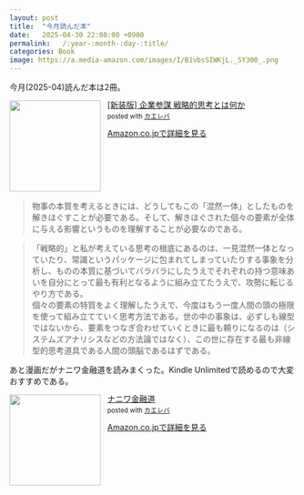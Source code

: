 ```yaml
---
layout: post
title:  "今月読んだ本"
date:   2025-04-30 22:00:00 +0900
permalink:   /:year-:month-:day-:title/
categories: Book
image: https://a.media-amazon.com/images/I/B1vbsSIWKjL._SY300_.png
---
```

今月(2025-04)読んだ本は2冊。



<div class="krb-amzlt-box" style="margin-bottom:0px;"><div class="krb-amzlt-image" style="float:left;margin:0px 12px 1px 0px;"><a href="https://amzn.to/42P2o1S"><img width="160px" src="https://images-na.ssl-images-amazon.com/images/P/B00BANJ84A.09.LZZZZZZZ"></a></div><div class="krb-amzlt-info" style="line-height:120%; margin-bottom: 10px"><div class="krb-amzlt-name" style="margin-bottom:10px;line-height:120%"><a href="https://amzn.to/42P2o1S" name="amazletlink" target="_blank" rel="nofollow" rel="nofollow">[新装版] 企業参謀 戦略的思考とは何か</a><div class="krb-amzlt-powered-date" style="font-size:80%;margin-top:5px;line-height:120%">posted with <a href="https://kaereba.com/wind/" title="amazlet" target="_blank" rel="nofollow" rel="nofollow">カエレバ</a></div></div><div class="krb-amzlt-detail"></div><div class="krb-amzlt-sub-info" style="float: left;"><div class="krb-amzlt-link" style="margin-top: 5px"><a href="https://amzn.to/42P2o1S" name="amazletlink" target="_blank" rel="nofollow" rel="nofollow">Amazon.co.jpで詳細を見る</a></div></div></div><div class="krb-amzlt-footer" style="clear: left"></div></div>


> 物事の本質を考えるときには、どうしてもこの「混然一体」としたものを解きほぐすことが必要である。そして、解きほぐされた個々の要素が全体に与える影響というものを理解することが必要なのである。


> 「戦略的」と私が考えている思考の根底にあるのは、一見混然一体となっていたり、常識というパッケージに包まれてしまっていたりする事象を分析し、ものの本質に基づいてバラバラにしたうえでそれぞれの持つ意味あいを自分にとって最も有利となるように組み立てたうえで、攻勢に転じるやり方である。  
個々の要素の特質をよく理解したうえで、今度はもう一度人間の頭の極限を使って組み立てていく思考方法である。世の中の事象は、必ずしも線型ではないから、要素をつなぎ合わせていくときに最も頼りになるのは（システムズアナリシスなどの方法論ではなく）、この世に存在する最も非線型的思考道具である人間の頭脳であるはずである。


あと漫画だがナニワ金融道を読みまくった。Kindle Unlimitedで読めるので大変おすすめである。

<div class="krb-amzlt-box" style="margin-bottom:0px;"><div class="krb-amzlt-image" style="float:left;margin:0px 12px 1px 0px;"><a href="https://amzn.to/4dkevJv"><img width="160px" src="https://images-na.ssl-images-amazon.com/images/P/B075MF2D54.09.LZZZZZZZ"></a></div><div class="krb-amzlt-info" style="line-height:120%; margin-bottom: 10px"><div class="krb-amzlt-name" style="margin-bottom:10px;line-height:120%"><a href="https://amzn.to/4dkevJv" name="amazletlink" target="_blank" rel="nofollow" rel="nofollow">ナニワ金融道</a><div class="krb-amzlt-powered-date" style="font-size:80%;margin-top:5px;line-height:120%">posted with <a href="https://kaereba.com/wind/" title="amazlet" target="_blank" rel="nofollow" rel="nofollow">カエレバ</a></div></div><div class="krb-amzlt-detail"></div><div class="krb-amzlt-sub-info" style="float: left;"><div class="krb-amzlt-link" style="margin-top: 5px"><a href="https://amzn.to/4dkevJv" name="amazletlink" target="_blank" rel="nofollow" rel="nofollow">Amazon.co.jpで詳細を見る</a></div></div></div><div class="krb-amzlt-footer" style="clear: left"></div></div>